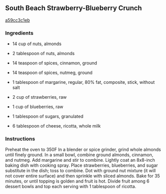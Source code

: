 ## South Beach Strawberry-Blueberry Crunch

[a59cc3c1eb](http://www.food.com/recipe/south-beach-strawberry-blueberry-crunch-240105)

### Ingredients

 - 14 cup of nuts, almonds

 - 2 tablespoon of nuts, almonds

 - 14 teaspoon of spices, cinnamon, ground

 - 14 teaspoon of spices, nutmeg, ground

 - 1 tablespoon of margarine, regular, 80% fat, composite, stick, without salt

 - 2 cup of strawberries, raw

 - 1 cup of blueberries, raw

 - 1 tablespoon of sugars, granulated

 - 6 tablespoon of cheese, ricotta, whole milk

### Instructions

Preheat the oven to 350F In a blender or spice grinder, grind whole almonds until finely ground. In a small bowl, combine ground almonds, cinnamon, and nutmeg. Add margarine and stir to combine. Lightly coat an 8x8-inch baking dish with cooking spray. Place strawberries, blueberries, and sugar substitute in the dish; toss to combine. Dot with ground nut mixture (it will not cover entire surface) and then sprinkle with sliced almonds. Bake for 35 minutes, or until topping is golden and fruit is hot. Divide fruit among 6 dessert bowls and top each serving with 1 tablespoon of ricotta.